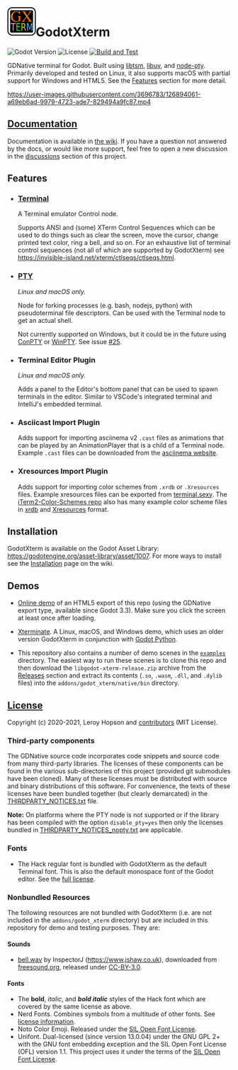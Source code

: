 <img align="left" width="64" height="64" src="icon.png">

# GodotXterm 

![Godot Version](https://img.shields.io/badge/Godot-3.3+-blue.svg)
![License](https://img.shields.io/badge/License-MIT-green.svg)
[![Build and Test](https://github.com/lihop/godot-xterm/actions/workflows/main.yml/badge.svg?event=schedule)](https://github.com/lihop/godot-xterm/actions/workflows/main.yml)

GDNative terminal for Godot.
Built using [libtsm](https://www.freedesktop.org/wiki/Software/libtsm/), [libuv](https://github.com/libuv/libuv), and [node-pty](https://github.com/microsoft/node-pty).
Primarily developed and tested on Linux, it also supports macOS with partial support for Windows and HTML5. See the [Features](#features) section for more detail.

https://user-images.githubusercontent.com/3696783/126894061-a69eb6ad-9979-4723-ade7-829494a9fc87.mp4

## [Documentation](https://github.com/lihop/godot-xterm/wiki)

Documentation is available in [the wiki](https://github.com/lihop/godot-xterm/wiki).
If you have a question not answered by the docs, or would like more support, feel free to open a new discussion in the [discussions](https://github.com/lihop/godot-xterm/discussions) section of this project.

## Features

- ### [Terminal](https://github.com/lihop/godot-xterm/wiki/Terminal)
  A Terminal emulator Control node. 

  Supports ANSI and (some) XTerm Control Sequences which can be used to do things such as clear the screen, move the cursor, change printed text color, ring a bell, and so on.
  For an exhaustive list of terminal control sequences (not all of which are supported by GodotXterm) see <https://invisible-island.net/xterm/ctlseqs/ctlseqs.html>.

- ### [PTY](https://github.com/lihop/godot-xterm/wiki/PTY)
  *Linux and macOS only.*

  Node for forking processes (e.g. bash, nodejs, python) with pseudoterminal file descriptors.
  Can be used with the Terminal node to get an actual shell.

  Not currently supported on Windows, but it could be in the future using [ConPTY](https://docs.microsoft.com/en-us/windows/console) or [WinPTY](https://github.com/rprichard/winpty).
  See issue [\#25](https://github.com/lihop/godot-xterm/issues/25).

- ### Terminal Editor Plugin
  *Linux and macOS only.*

  Adds a panel to the Editor's bottom panel that can be used to spawn terminals in the editor.
  Similar to VSCode's integrated terminal and IntelliJ's embedded terminal.

- ### Asciicast Import Plugin
  Adds support for importing asciinema v2 `.cast` files as animations that can be played by an AnimationPlayer that is a child of a Terminal node.
  Example `.cast` files can be downloaded from the [asciinema website](https://asciinema.org).

- ### Xresources Import Plugin
  Adds support for importing color schemes from `.xrdb` or `.Xresources` files.
  Example xresources files can be exported from [terminal.sexy](https://terminal.sexy).
  The [iTerm2-Color-Schemes repo](https://github.com/mbadolato/iTerm2-Color-Schemes) also has many example color scheme files in [xrdb](https://github.com/mbadolato/iTerm2-Color-Schemes/tree/master/xrdb) and [Xresources](https://github.com/mbadolato/iTerm2-Color-Schemes) format.

## Installation

GodotXterm is available on the Godot Asset Library: <https://godotengine.org/asset-library/asset/1007>.
For more ways to install see the [Installation](https://github.com/lihop/godot-xterm/wiki/Installation) page on the wiki.

## Demos

- [Online demo](https://lihop.github.io/godot-xterm-dist/) of an HTML5 export of this repo (using the GDNative export type, available since Godot 3.3).
  Make sure you click the screen at least once after loading.

- [Xterminate](https://lihop.itch.io/xterminate). A Linux, macOS, and Windows demo, which uses an older version GodotXterm in conjunction with [Godot Python](https://github.com/touilleMan/godot-python).

- This repository also contains a number of demo scenes in the [`examples`](/examples) directory. The easiest way to run these scenes is to clone this repo and then download the `libgodot-xterm-release.zip` archive from the [Releases](https://github.com/lihop/godot-xterm/releases) section and extract its contents (`.so`, `.wasm`, `.dll`, and `.dylib` files) into the `addons/godot_xterm/native/bin` directory.


## [License](/LICENSE.md)

Copyright (c) 2020-2021, Leroy Hopson and [contributors](https://github.com/lihop/godot-xterm/graphs/contributors) (MIT License).

### Third-party components

The GDNative source code incorporates code snippets and source code from many third-party libraries. The licenses of these components can be found in the various sub-directories of this project (provided git submodules have been cloned). Many of these licenses must be distributed with source and binary distributions of this software. For convenience, the texts of these licenses have been bundled together (but clearly demarcated) in the [THIRDPARTY_NOTICES.txt](/addons/godot_xterm/THIRDPARTY_NOTICES.txt) file.

**Note:** On platforms where the PTY node is not supported or if the library has been compiled with the option `disable_pty=yes` then only the licenses bundled in [THIRDPARTY_NOTICES_nopty.txt](/addons/godot_xterm/THIRDPARTY_NOTICES_nopty.txt) are applicable.

### Fonts

- The Hack regular font is bundled with GodotXterm as the default Terminal font. This is also the default monospace font of the Godot editor. See the [full license](/addons/godot_xterm/themes/fonts/hack/LICENSE.md).


### Nonbundled Resources
The following resources are not bundled with GodotXterm (i.e. are not included in the `addons/godot_xterm` directory) but are included in this repository for demo and testing purposes. They are:


#### Sounds

- [bell.wav](/themes/audio/bell.wav) by InspectorJ (<https://www.jshaw.co.uk>), downloaded from [freesound.org](https://freesound.org/people/InspectorJ/sounds/484344/), released under [CC-BY-3.0](https://creativecommons.org/licenses/by/3.0/).

#### Fonts

- The **bold**, *italic*, and ***bold italic*** styles of the Hack font which are covered by the same license as above.
- Nerd Fonts. Combines symbols from a multitude of other fonts. See [license information](/themes/fonts/nerd_fonts/README.md).
- Noto Color Emoji. Released under the [SIL Open Font License](/themes/fonts/noto_color_emoji/LICENSE_OFL.txt).
- Unifont. Dual-licensed (since version 13.0.04) under the GNU GPL 2+ with the GNU font embedding exception and the SIL Open Font License (OFL) version 1.1. This project uses it under the terms of the [SIL Open Font License](/themes/fonts/unifont/LICENSE_OFL-1.1.txt).
